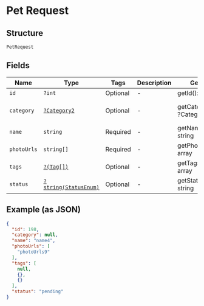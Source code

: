 
# Pet Request

## Structure

`PetRequest`

## Fields

| Name | Type | Tags | Description | Getter | Setter |
|  --- | --- | --- | --- | --- | --- |
| `id` | `?int` | Optional | - | getId(): ?int | setId(?int id): void |
| `category` | [`?Category2`](../../doc/models/category-2.md) | Optional | - | getCategory(): ?Category2 | setCategory(?Category2 category): void |
| `name` | `string` | Required | - | getName(): string | setName(string name): void |
| `photoUrls` | `string[]` | Required | - | getPhotoUrls(): array | setPhotoUrls(array photoUrls): void |
| `tags` | [`?(Tag[])`](../../doc/models/tag.md) | Optional | - | getTags(): ?array | setTags(?array tags): void |
| `status` | [`?string(StatusEnum)`](../../doc/models/status-enum.md) | Optional | - | getStatus(): ?string | setStatus(?string status): void |

## Example (as JSON)

```json
{
  "id": 198,
  "category": null,
  "name": "name4",
  "photoUrls": [
    "photoUrls9"
  ],
  "tags": [
    null,
    {},
    {}
  ],
  "status": "pending"
}
```

